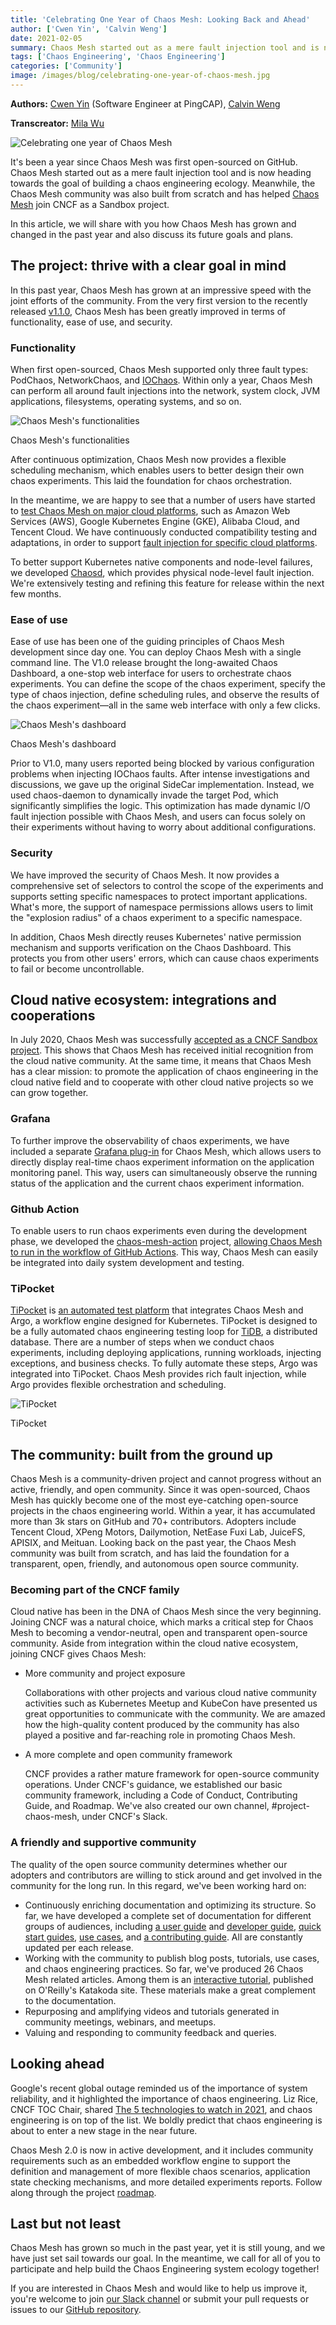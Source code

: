 ```yaml
---
title: 'Celebrating One Year of Chaos Mesh: Looking Back and Ahead'
author: ['Cwen Yin', 'Calvin Weng']
date: 2021-02-05
summary: Chaos Mesh started out as a mere fault injection tool and is now heading towards the goal of building a Chaos Engineering ecology. Meanwhile, the Chaos Mesh community was also built from scratch and has helped Chaos Mesh join CNCF as a Sandbox project.
tags: ['Chaos Engineering', 'Chaos Engineering']
categories: ['Community']
image: /images/blog/celebrating-one-year-of-chaos-mesh.jpg
---
```


**Authors:** [Cwen Yin](https://github.com/cwen0) (Software Engineer at PingCAP), [Calvin Weng](https://github.com/dcalvin)

**Transcreator:** [Mila Wu](https://github.com/milasuperstar)

![Celebrating one year of Chaos Mesh](media/celebrating-one-year-of-chaos-mesh.jpg)

It's been a year since Chaos Mesh was first open-sourced on GitHub. Chaos Mesh started out as a mere fault injection tool and is now heading towards the goal of building a chaos engineering ecology. Meanwhile, the Chaos Mesh community was also built from scratch and has helped [Chaos Mesh](https://github.com/chaos-mesh/chaos-mesh) join CNCF as a Sandbox project.

In this article, we will share with you how Chaos Mesh has grown and changed in the past year and also discuss its future goals and plans.

## The project: thrive with a clear goal in mind

In this past year, Chaos Mesh has grown at an impressive speed with the joint efforts of the community. From the very first version to the recently released [v1.1.0](https://github.com/chaos-mesh/chaos-mesh/releases/tag/v1.1.0), Chaos Mesh has been greatly improved in terms of functionality, ease of use, and security.

### Functionality

When first open-sourced, Chaos Mesh supported only three fault types: PodChaos, NetworkChaos, and [IOChaos](https://pingcap.com/blog/how-to-simulate-io-faults-at-runtime). Within only a year, Chaos Mesh can perform all around fault injections into the network, system clock, JVM applications, filesystems, operating systems, and so on.

![Chaos Mesh's functionalities](media/chaos-mesh-functionalities.jpg)
<div class="caption-center"> Chaos Mesh's functionalities </div>

After continuous optimization, Chaos Mesh now provides a flexible scheduling mechanism, which enables users to better design their own chaos experiments. This laid the foundation for chaos orchestration.

In the meantime, we are happy to see that a number of users have started to [test Chaos Mesh on major cloud platforms](https://github.com/chaos-mesh/chaos-mesh/issues/1182), such as Amazon Web Services (AWS), Google Kubernetes Engine (GKE), Alibaba Cloud, and Tencent Cloud. We have continuously conducted compatibility testing and adaptations, in order to support [fault injection for specific cloud platforms](https://github.com/chaos-mesh/chaos-mesh/pull/1330).

To better support Kubernetes native components and node-level failures, we developed [Chaosd](https://github.com/chaos-mesh/chaosd), which provides physical node-level fault injection. We're extensively testing and refining this feature for release within the next few months.

### Ease of use

Ease of use has been one of the guiding principles of Chaos Mesh development since day one. You can deploy Chaos Mesh with a single command line. The V1.0 release brought the long-awaited Chaos Dashboard, a one-stop web interface for users to orchestrate chaos experiments. You can define the scope of the chaos experiment, specify the type of chaos injection, define scheduling rules, and observe the results of the chaos experiment—all in the same web interface with only a few clicks.

![Chaos Mesh's dashboard](media/chaos-mesh-dashboard.jpg)
<div class="caption-center"> Chaos Mesh's dashboard </div>

Prior to V1.0, many users reported being blocked by various configuration problems when injecting IOChaos faults. After intense investigations and discussions, we gave up the original SideCar implementation. Instead, we used chaos-daemon to dynamically invade the target Pod, which significantly simplifies the logic. This optimization has made dynamic I/O fault injection possible with Chaos Mesh, and users can focus solely on their experiments without having to worry about additional configurations.

### Security

We have improved the security of Chaos Mesh. It now provides a comprehensive set of selectors to control the scope of the experiments and supports setting specific namespaces to protect important applications. What's more, the support of namespace permissions allows users to limit the "explosion radius" of a chaos experiment to a specific namespace.

In addition, Chaos Mesh directly reuses Kubernetes' native permission mechanism and supports verification on the Chaos Dashboard. This protects you from other users' errors, which can cause chaos experiments to fail or become uncontrollable.

## Cloud native ecosystem: integrations and cooperations

In July 2020, Chaos Mesh was successfully [accepted as a CNCF Sandbox project](https://pingcap.com/blog/announcing-chaos-mesh-as-a-cncf-sandbox-project). This shows that Chaos Mesh has received initial recognition from the cloud native community. At the same time, it means that Chaos Mesh has a clear mission: to promote the application of chaos engineering in the cloud native field and to cooperate with other cloud native projects so we can grow together.

### Grafana

To further improve the observability of chaos experiments, we have included a separate [Grafana plug-in](https://github.com/chaos-mesh/chaos-mesh-datasource) for Chaos Mesh, which allows users to directly display real-time chaos experiment information on the application monitoring panel. This way, users can simultaneously observe the running status of the application and the current chaos experiment information.

### Github Action

To enable users to run chaos experiments even during the development phase, we developed the [chaos-mesh-action](https://github.com/chaos-mesh/chaos-mesh-action) project, [allowing Chaos Mesh to run in the workflow of GitHub Actions](https://pingcap.com/blog/chaos-mesh-action-integrate-chaos-engineering-into-your-ci). This way, Chaos Mesh can easily be integrated into daily system development and testing.

### TiPocket

[TiPocket](https://github.com/pingcap/tipocket) is [an automated test platform](https://pingcap.com/blog/building-automated-testing-framework-based-on-chaos-mesh-and-argo) that integrates Chaos Mesh and Argo, a workflow engine designed for Kubernetes. TiPocket is designed to be a fully automated chaos engineering testing loop for [TiDB](https://docs.pingcap.com/tidb/stable), a distributed database. There are a number of steps when we conduct chaos experiments, including deploying applications, running workloads, injecting exceptions, and business checks. To fully automate these steps, Argo was integrated into TiPocket. Chaos Mesh provides rich fault injection, while Argo provides flexible orchestration and scheduling.

![TiPocket](media/tipocket.jpg)
<div class="caption-center"> TiPocket </div>

## The community: built from the ground up

Chaos Mesh is a community-driven project and cannot progress without an active, friendly, and open community. Since it was open-sourced, Chaos Mesh has quickly become one of the most eye-catching open-source projects in the chaos engineering world. Within a year, it has accumulated more than 3k stars on GitHub and 70+ contributors. Adopters include Tencent Cloud, XPeng Motors, Dailymotion, NetEase Fuxi Lab, JuiceFS, APISIX, and Meituan. Looking back on the past year, the Chaos Mesh community was built from scratch, and has laid the foundation for a transparent, open, friendly, and autonomous open source community.

### Becoming part of the CNCF family

Cloud native has been in the DNA of Chaos Mesh since the very beginning. Joining CNCF was a natural choice, which marks a critical step for Chaos Mesh to becoming a vendor-neutral, open and transparent open-source community. Aside from integration within the cloud native ecosystem, joining CNCF gives Chaos Mesh:

* More community and project exposure

    Collaborations with other projects and various cloud native community activities such as Kubernetes Meetup and KubeCon have presented us great opportunities to communicate with the community. We are amazed how the high-quality content produced by the community has also played a positive and far-reaching role in promoting Chaos Mesh.

* A more complete and open community framework

    CNCF provides a rather mature framework for open-source community operations. Under CNCF's guidance, we established our basic community framework, including a Code of Conduct, Contributing Guide, and Roadmap. We've also created our own channel, #project-chaos-mesh, under CNCF's Slack.

### A friendly and supportive community

The quality of the open source community determines whether our adopters and contributors are willing to stick around and get involved in the community for the long run. In this regard, we've been working hard on:

* Continuously enriching documentation and optimizing its structure. So far, we have developed a complete set of documentation for different groups of audiences, including [a user guide](https://chaos-mesh.org/docs/user_guides/installation/) and [developer guide](https://chaos-mesh.org/docs/development_guides/development_overview), [quick start guides](https://chaos-mesh.org/docs/get_started/get_started_on_kind), [use cases](https://chaos-mesh.org/docs/use_cases/multi_data_centers), and [a contributing guide](https://github.com/chaos-mesh/chaos-mesh/blob/master/CONTRIBUTING.md). All are constantly updated per each release.
* Working with the community to publish blog posts, tutorials, use cases, and chaos engineering practices. So far, we've produced 26 Chaos Mesh related articles. Among them is an [interactive tutorial](https://chaos-mesh.org/interactive-tutorial), published on O'Reilly's Katakoda site. These materials make a great complement to the documentation.
* Repurposing and amplifying videos and tutorials generated in community meetings, webinars, and meetups.
* Valuing and responding to community feedback and queries.

## Looking ahead

Google's recent global outage reminded us of the importance of system reliability, and it highlighted the importance of chaos engineering. Liz Rice, CNCF TOC Chair, shared [The 5 technologies to watch in 2021](https://twitter.com/CloudNativeFdn/status/1329863326428499971), and chaos engineering is on top of the list. We boldly predict that chaos engineering is about to enter a new stage in the near future.

Chaos Mesh 2.0 is now in active development, and it includes community requirements such as an embedded workflow engine to support the definition and management of more flexible chaos scenarios, application state checking mechanisms, and more detailed experiments reports. Follow along through the project [roadmap](https://github.com/chaos-mesh/chaos-mesh/blob/master/ROADMAP.md).

## Last but not least

Chaos Mesh has grown so much in the past year, yet it is still young, and we have just set sail towards our goal. In the meantime, we call for all of you to participate and help build the Chaos Engineering system ecology together!

If you are interested in Chaos Mesh and would like to help us improve it, you're welcome to join [our Slack channel](https://slack.cncf.io/) or submit your pull requests or issues to our [GitHub repository](https://github.com/chaos-mesh/chaos-mesh).

